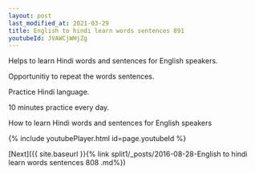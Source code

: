 ```yaml
---
layout: post
last_modified_at: 2021-03-29
title: English to hindi learn words sentences 891 
youtubeId: JVAWCjWHjZg
---
```

 
 
Helps to learn Hindi words and sentences for English speakers.

Opportunitiy to repeat the words sentences. 

Practice Hindi language. 
 
10 minutes practice every day. 
 
How to learn Hindi words and sentences for English speakers 
 
{% include youtubePlayer.html id=page.youtubeId %}
 
 
[Next]({{ site.baseurl }}{% link  split1/_posts/2016-08-28-English to hindi learn words sentences 808 .md%})
 
